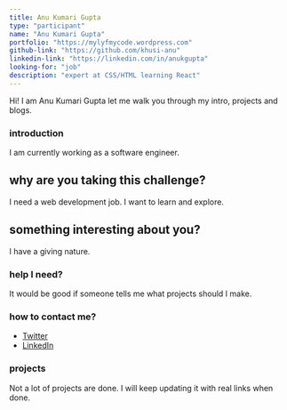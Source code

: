 ```yaml
---
title: Anu Kumari Gupta
type: "participant"
name: "Anu Kumari Gupta"
portfolio: "https://mylyfmycode.wordpress.com"
github-link: "https://github.com/khusi-anu"
linkedin-link: "https://linkedin.com/in/anukgupta"
looking-for: "job"
description: "expert at CSS/HTML learning React"
---
```


Hi! I am Anu Kumari Gupta let me walk you through my intro, projects and blogs.

### introduction

I am currently working as a software engineer.

## why are you taking this challenge?

I need a web development job.
I want to learn and explore.

## something interesting about you?

I have a giving nature.

### help I need?

It would be good if someone tells me what projects should I make.

### how to contact me?

- [Twitter](https://twitter.com/khusianu)
- [LinkedIn](https://linkedin.com/in/anukgupta)

### projects

Not a lot of projects are done. I will keep updating it with real links when done.
